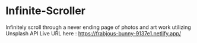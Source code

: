 # Infinite-Scroller
Infinitely scroll through a never ending page of photos and art work utilizing Unsplash API
Live URL here : https://frabjous-bunny-9137e1.netlify.app/
